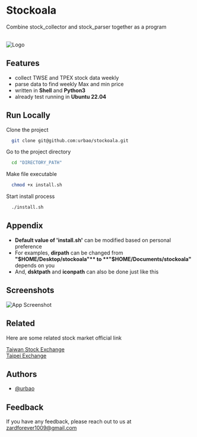 
# Stockoala

Combine stock_collector and stock_parser together as a program<br/><br/>



![Logo](https://cdn-icons-png.flaticon.com/256/424/424783.png)


## Features

- collect TWSE and TPEX stock data weekly
- parse data to find weekly Max and min price
- written in **Shell** and **Python3**
- already test running in **Ubuntu 22.04**


## Run Locally

Clone the project

```bash
  git clone git@github.com:urbao/stockoala.git
```

Go to the project directory

```bash
  cd "DIRECTORY_PATH"
```

Make file executable

```bash
  chmod +x install.sh
```

Start install process

```bash
  ./install.sh
```


## Appendix

- **Default value  of 'install.sh'** can be modified based on personal preference<br/>
- For examples, **dirpath** can be changed from **"$HOME/Desktop/stockoala"** to **"$HOME/Documents/stockoala"** depends on you<br/>
- And, **dsktpath** and **iconpath** can also be done just like this<br/>

## Screenshots

![App Screenshot](https://via.placeholder.com/468x300?text=App+Screenshot+Here)


## Related

Here are some related stock market official link

[Taiwan Stock Exchange](https://www.twse.com.tw/en/page/trading/exchange/STOCK_DAY_AVG.html)<br/>
[Taipei Exchange](https://www.tpex.org.tw/web/stock/aftertrading/daily_trading_info/st43.php?l=en-us)<br/>

## Authors

- [@urbao](https://www.github.com/urbao)


## Feedback

If you have any feedback, please reach out to us at zardforever1009@gmail.com

